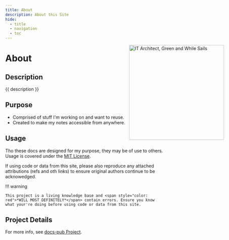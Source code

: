 ```yaml
---
title: About
description: About this Site
hide: 
  - title
  - navigation
  - toc
---
```

<!-- <link rel="stylesheet" href="../about.css">
<div>

</div>
 -->
 <img src="../assets/img/logo-it-arch-resized.png" alt="IT Architect, Green and While Sails" style="width: 300px; position: absolute; right: 40px;"/>

<!-- ![Image title](../assets/img/logo-it-arch-resized.png =200x200){ align=left } -->
# About

## Description

{{ description }}

## Purpose

- Comprised of stuff I'm working on and want to reuse.
- Created to make my notes accessible from anywhere.

## Usage

Tho these docs are designed for my purpose, they may be of use to others.  Usage is covered under the [MIT License](https://opensource.org/license/MIT).

If using code or data from this site, please also reproduce any attached attributions (refs and oth links) to ensure original authors continue to be acknowedged.

!!! warning

    This project is a living knowledge base and <span style="color: red">*WILL MOST DEFINITELY*</span> contain errors. Ensure you know what your're doing before using code or data from this site. 

## Project Details

For more info, see [docs-pub Project](dev/projects/docs-pub/index.md).
